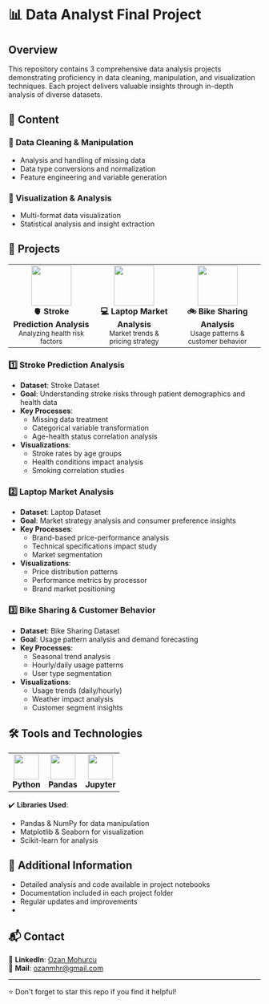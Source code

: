 # 📊 Data Analyst Final Project

## Overview
This repository contains 3 comprehensive data analysis projects demonstrating proficiency in data cleaning, manipulation, and visualization techniques. Each project delivers valuable insights through in-depth analysis of diverse datasets.

## 📁 Content

### 🔹 Data Cleaning & Manipulation
- Analysis and handling of missing data
- Data type conversions and normalization
- Feature engineering and variable generation

### 🔹 Visualization & Analysis
- Multi-format data visualization
- Statistical analysis and insight extraction

## 📂 Projects

<table>
  <tr>
    <td align="center">
      <img src="https://cdn-icons-png.flaticon.com/512/3004/3004458.png" width="80px"><br>
      <strong>🫀 Stroke Prediction Analysis</strong><br>
      <sub>Analyzing health risk factors</sub>
    </td>
    <td align="center">
      <img src="https://cdn-icons-png.flaticon.com/512/1089/1089092.png" width="80px"><br>
      <strong>💻 Laptop Market Analysis</strong><br>
      <sub>Market trends & pricing strategy</sub>
    </td>
    <td align="center">
      <img src="https://cdn-icons-png.flaticon.com/512/2972/2972185.png" width="80px"><br>
      <strong>🚲 Bike Sharing Analysis</strong><br>
      <sub>Usage patterns & customer behavior</sub>
    </td>
  </tr>
</table>

### 1️⃣ Stroke Prediction Analysis
- **Dataset**: Stroke Dataset
- **Goal**: Understanding stroke risks through patient demographics and health data
- **Key Processes**:
  - Missing data treatment
  - Categorical variable transformation
  - Age-health status correlation analysis
- **Visualizations**:
  - Stroke rates by age groups
  - Health conditions impact analysis
  - Smoking correlation studies

### 2️⃣ Laptop Market Analysis
- **Dataset**: Laptop Dataset
- **Goal**: Market strategy analysis and consumer preference insights
- **Key Processes**:
  - Brand-based price-performance analysis
  - Technical specifications impact study
  - Market segmentation
- **Visualizations**:
  - Price distribution patterns
  - Performance metrics by processor
  - Brand market positioning

### 3️⃣ Bike Sharing & Customer Behavior
- **Dataset**: Bike Sharing Dataset
- **Goal**: Usage pattern analysis and demand forecasting
- **Key Processes**:
  - Seasonal trend analysis
  - Hourly/daily usage patterns
  - User type segmentation
- **Visualizations**:
  - Usage trends (daily/hourly)
  - Weather impact analysis
  - Customer segment insights

## 🛠 Tools and Technologies

<table>
  <tr>
    <td align="center">
      <img src="https://cdn-icons-png.flaticon.com/512/5968/5968350.png" width="50px"><br>
      <strong>Python</strong>
    </td>
    <td align="center">
      <img src="https://cdn-icons-png.flaticon.com/512/2772/2772165.png" width="50px"><br>
      <strong>Pandas</strong>
    </td>
    <td align="center">
      <img src="https://cdn-icons-png.flaticon.com/512/2103/2103832.png" width="50px"><br>
      <strong>Jupyter</strong>
    </td>
  </tr>
</table>

✔️ **Libraries Used**:
- Pandas & NumPy for data manipulation
- Matplotlib & Seaborn for visualization
- Scikit-learn for analysis

## 📌 Additional Information
- Detailed analysis and code available in project notebooks
- Documentation included in each project folder
- Regular updates and improvements
- 
## 📬 Contact  
💼 **LinkedIn**: [Ozan Mohurcu](https://www.linkedin.com/in/ozan-mohurcu/)  
📧 **Mail**: ozanmhr@gmail.com  

---
⭐ Don't forget to star this repo if you find it helpful!
